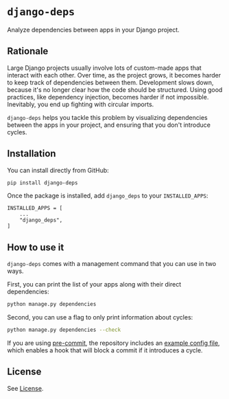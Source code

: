 # `django-deps`

Analyze dependencies between apps in your Django project.


## Rationale

Large Django projects usually involve lots of custom-made apps that interact with each other.
Over time, as the project grows, it becomes harder to keep track of dependencies between
them. Development slows down, because it's no longer clear how the code should be
structured. Using good practices, like dependency injection, becomes harder if not
impossible. Inevitably, you end up fighting with circular imports.

`django-deps` helps you tackle this problem by visualizing dependencies between the apps in
your project, and ensuring that you don't introduce cycles.


## Installation

You can install directly from GitHub:

```bash
pip install django-deps
```

Once the package is installed, add `django_deps` to your `INSTALLED_APPS`:

```
INSTALLED_APPS = [
    ...
    "django_deps",
]
```


## How to use it

`django-deps` comes with a management command that you can use in two ways.

First, you can print the list of your apps along with their direct dependencies:

```bash
python manage.py dependencies
```

Second, you can use a flag to only print information about cycles:

```bash
python manage.py dependencies --check
```

If you are using [pre-commit](https://pre-commit.com/), the repository includes
an [example config file](pre-commit-config.yaml.example), which enables a hook that will
block a commit if it introduces a cycle.


## License

See [License](LICENSE).
